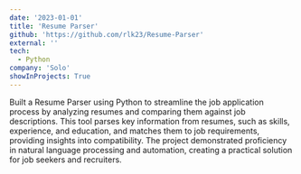 ```yaml
---
date: '2023-01-01'
title: 'Resume Parser'
github: 'https://github.com/rlk23/Resume-Parser'
external: ''
tech:
  - Python
company: 'Solo'
showInProjects: True
---
```


Built a Resume Parser using Python to streamline the job application process by analyzing resumes and comparing them against job descriptions. This tool parses key information from resumes, such as skills, experience, and education, and matches them to job requirements, providing insights into compatibility. The project demonstrated proficiency in natural language processing and automation, creating a practical solution for job seekers and recruiters.
